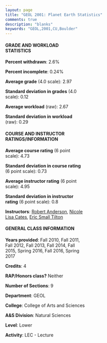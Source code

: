 ```yaml
---
layout: page
title: "GEOL 2001: Planet Earth Statistics"
comments: true
description: "blanks"
keywords: "GEOL,2001,CU,Boulder"
---
```

<head>
<script src="https://ajax.googleapis.com/ajax/libs/jquery/2.1.3/jquery.min.js"></script>
<script src="https://dl.dropboxusercontent.com/s/pc42nxpaw1ea4o9/highcharts.js?dl=0"></script>
<!-- <script src="../assets/js/highcharts.js"></script> -->
<style type="text/css">@font-face {
	font-family: "Bebas Neue";
	src: url(https://www.filehosting.org/file/details/544349/BebasNeue Regular.otf) format("opentype");
	}
	h1.Bebas { 
		font-family: "Bebas Neue", Verdana, Tahoma;
	}
</style>
</head>
<body>
	<div id="container" style="float: right; width: 45%; height: 88%; margin-left: 2.5%; margin-right: 2.5%;"></div>
	<script language="JavaScript">
		$(document).ready(function() {
		var chart = {type: 'column'};
		var title = {text: 'Grade Distribution'};
		var xAxis = {categories: ['A','B','C','D','F'],crosshair: true};
		var yAxis = {min: 0,title: {text: 'Percentage'}};
		var tooltip = {headerFormat: '<center><b><span style="font-size:20px">{point.key}</span></b></center>',
		               pointFormat: '<td style="padding:0"><b>{point.y:.1f}%</b></td>',
		               footerFormat: '</table>',shared: true,useHTML: true};
		var plotOptions = {column: {pointPadding: 0.0,borderWidth: 0}};  
		var credits = {enabled: false};var series= [{name: 'Percent',data: [32.41,43.6,17.43,4.21,2.35,]}];
		var json = {};
		json.chart = chart;
		json.title = title;
		json.tooltip = tooltip;
		json.xAxis = xAxis;
		json.yAxis = yAxis;  
		json.series = series;
		json.plotOptions = plotOptions;  
		json.credits = credits;
		$('#container').highcharts(json);
	});
	</script>
</body>
			   
#### GRADE AND WORKLOAD STATISTICS

**Percent withdrawn**: 2.6%

**Percent incomplete**: 0.24%

**Average grade** (4.0 scale): 2.97

**Standard deviation in grades** (4.0 scale): 0.12

**Average workload** (raw): 2.67

**Standard deviation in workload** (raw): 0.29

#### COURSE AND INSTRUCTOR RATINGS/INFORMATION

**Average course rating** (6 point scale): 4.73

**Standard deviation in course rating** (6 point scale): 0.73

**Average instructor rating** (6 point scale): 4.95

**Standard deviation in instructor rating** (6 point scale): 0.8

**Instructors**: <a href='../../instructors/Robert_Anderson'>Robert Anderson</a>, <a href='../../instructors/Nicole_Lisa_Cates'>Nicole Lisa Cates</a>, <a href='../../instructors/Eric_Small_Tilton'>Eric Small Tilton</a>

#### GENERAL CLASS INFORMATION

**Years provided**: Fall 2010, Fall 2011, Fall 2012, Fall 2013, Fall 2014, Fall 2015, Spring 2016, Fall 2016, Spring 2017

**Credits**: 4

**RAP/Honors class?** Neither

**Number of Sections**: 9

**Department**: GEOL

**College**: College of Arts and Sciences

**A&S Division**: Natural Sciences

**Level**: Lower

**Activity**: LEC - Lecture
